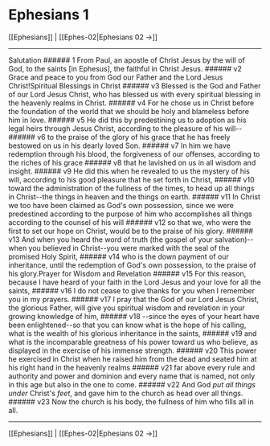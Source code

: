 # Ephesians 1

[[Ephesians]] | [[Ephes-02|Ephesians 02 →]]
***

Salutation ###### 1 From Paul, an apostle of Christ Jesus by the will of God, to the saints [in Ephesus], the faithful in Christ Jesus. ###### v2 Grace and peace to you from God our Father and the Lord Jesus Christ!Spiritual Blessings in Christ ###### v3 Blessed is the God and Father of our Lord Jesus Christ, who has blessed us with every spiritual blessing in the heavenly realms in Christ. ###### v4 For he chose us in Christ before the foundation of the world that we should be holy and blameless before him in love. ###### v5 He did this by predestining us to adoption as his legal heirs through Jesus Christ, according to the pleasure of his will-- ###### v6 to the praise of the glory of his grace that he has freely bestowed on us in his dearly loved Son. ###### v7 In him we have redemption through his blood, the forgiveness of our offenses, according to the riches of his grace ###### v8 that he lavished on us in all wisdom and insight. ###### v9 He did this when he revealed to us the mystery of his will, according to his good pleasure that he set forth in Christ, ###### v10 toward the administration of the fullness of the times, to head up all things in Christ--the things in heaven and the things on earth. ###### v11 In Christ we too have been claimed as God's own possession, since we were predestined according to the purpose of him who accomplishes all things according to the counsel of his will ###### v12 so that we, who were the first to set our hope on Christ, would be to the praise of his glory. ###### v13 And when you heard the word of truth (the gospel of your salvation)--when you believed in Christ--you were marked with the seal of the promised Holy Spirit, ###### v14 who is the down payment of our inheritance, until the redemption of God's own possession, to the praise of his glory.Prayer for Wisdom and Revelation ###### v15 For this reason, because I have heard of your faith in the Lord Jesus and your love for all the saints, ###### v16 I do not cease to give thanks for you when I remember you in my prayers. ###### v17 I pray that the God of our Lord Jesus Christ, the glorious Father, will give you spiritual wisdom and revelation in your growing knowledge of him, ###### v18 --since the eyes of your heart have been enlightened--so that you can know what is the hope of his calling, what is the wealth of his glorious inheritance in the saints, ###### v19 and what is the incomparable greatness of his power toward us who believe, as displayed in the exercise of his immense strength. ###### v20 This power he exercised in Christ when he raised him from the dead and seated him at his right hand in the heavenly realms ###### v21 far above every rule and authority and power and dominion and every name that is named, not only in this age but also in the one to come. ###### v22 And God _put_ _all things under_ Christ's _feet_, and gave him to the church as head over all things. ###### v23 Now the church is his body, the fullness of him who fills all in all.

***
[[Ephesians]] | [[Ephes-02|Ephesians 02 →]]
